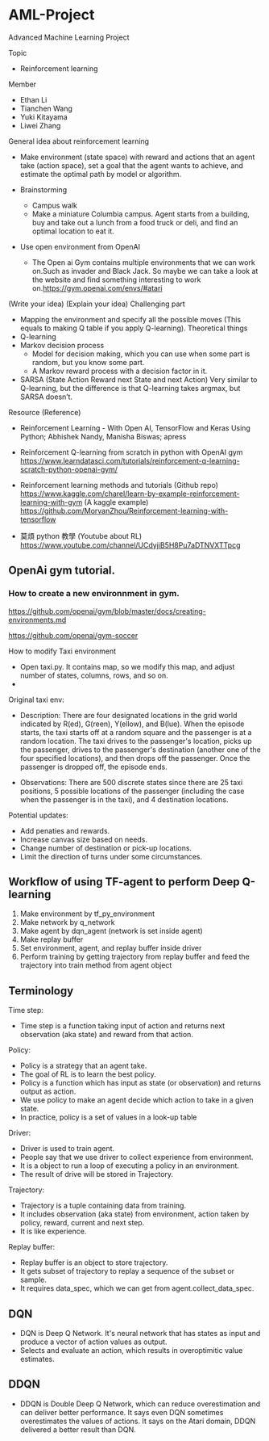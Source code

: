 # AML-Project

Advanced Machine Learning Project

Topic
  * Reinforcement learning
  
Member
  * Ethan Li
  * Tianchen Wang
  * Yuki Kitayama
  * Liwei Zhang
  
General idea about reinforcement learning

  * Make environment (state space) with reward and actions that an agent take (action space), set a goal that the agent wants to achieve, and estimate the optimal path by model or algorithm. 
  
  * Brainstorming 
    * Campus walk
     * Make a miniature Columbia campus. Agent starts from a building, buy and take out a lunch from a food truck or deli, and find an optimal location to eat it.
     
  * Use open environment from OpenAI
    * The Open ai Gym contains multiple environments that we can work on.Such as invader and Black Jack.  So maybe we can take a look at the website and find something interesting to work on.https://gym.openai.com/envs/#atari
    
(Write your idea) 
(Explain your idea) 
Challenging part
  * Mapping the environment and specify all the possible moves (This equals to making Q table if you apply Q-learning).
Theoretical things
  * Q-learning
  * Markov decision process
    * Model for decision making, which you can use when some part is random, but you know some part.
    * A Markov reward process with a decision factor in it.
  * SARSA (State Action Reward next State and next Action)
Very similar to Q-learning, but the difference is that Q-learning takes argmax, but SARSA doesn’t.

Resource (Reference)
  * Reinforcement Learning - With Open AI, TensorFlow and Keras Using Python; Abhishek Nandy, Manisha Biswas; apress
  
  * Reinforcement Q-learning from scratch in python with OpenAI gym
  https://www.learndatasci.com/tutorials/reinforcement-q-learning-scratch-python-openai-gym/
  
  
  * Reinforcement learning methods and tutorials (Github repo)
  https://www.kaggle.com/charel/learn-by-example-reinforcement-learning-with-gym (A kaggle example)
  https://github.com/MorvanZhou/Reinforcement-learning-with-tensorflow
  
  * 莫煩 python 教學 (Youtube about RL)
  https://www.youtube.com/channel/UCdyjiB5H8Pu7aDTNVXTTpcg
  
## OpenAi gym tutorial.

### How to create a new environnment in gym.

https://github.com/openai/gym/blob/master/docs/creating-environments.md

https://github.com/openai/gym-soccer

How to modify Taxi environment
  * Open taxi.py. It contains map, so we modify this map, and adjust number of states, columns, rows, and so on.
  * 
  
  
  
Original taxi env:

  * Description: There are four designated locations in the grid world indicated by R(ed), G(reen), Y(ellow), and B(lue). When the episode starts, the taxi starts off at a random square and the passenger is at a random location. The taxi drives to the passenger's location, picks up the passenger, drives to the passenger's destination (another one of the four specified locations), and then drops off the passenger. Once the passenger is dropped off, the episode ends.

  * Observations: There are 500 discrete states since there are 25 taxi positions, 5 possible locations of the passenger (including the case when the passenger is in the taxi), and 4 destination locations. 
  
  
 Potential updates:
 
 * Add penaties and rewards. 
 * Increase canvas size based on needs.
 * Change number of destination or pick-up locations.
 * Limit the direction of turns under some circumstances.

## Workflow of using TF-agent to perform Deep Q-learning

1. Make environment by tf_py_environment
2. Make network by q_network
3. Make agent by dqn_agent (network is set inside agent)
4. Make replay buffer
5. Set environment, agent, and replay buffer inside driver
6. Perform training by getting trajectory from replay buffer and feed the trajectory into train method from agent object 

## Terminology

Time step:

* Time step is a function taking input of action and returns next observation (aka state) and reward from that action. 

Policy:
 
* Policy is a strategy that an agent take.
* The goal of RL is to learn the best policy.
* Policy is a function which has input as state (or observation) and returns output as action.
* We use policy to make an agent decide which action to take in a given state.
* In practice, policy is a set of values in a look-up table

Driver:

* Driver is used to train agent.
* People say that we use driver to collect experience from environment.
* It is a object to run a loop of executing a policy in an environment.
* The result of drive will be stored in Trajectory.

Trajectory:

* Trajectory is a tuple containing data from training.
* It includes observation (aka state) from environment, action taken by policy, reward, current and next step.
* It is like experience.

Replay buffer:

* Replay buffer is an object to store trajectory.
* It gets subset of trajectory to replay a sequence of the subset or sample.
* It requires data_spec, which we can get from agent.collect_data_spec.

## DQN

* DQN is Deep Q Network. It's neural network that has states as input and produce a vector of action values as output.
* Selects and evaluate an action, which results in overoptimitic value estimates.

## DDQN

* DDQN is Double Deep Q Network, which can reduce overestimation and can deliver better performance. It says even DQN sometimes overestimates the values of actions. It says on the Atari domain, DDQN delivered a better result than DQN.
